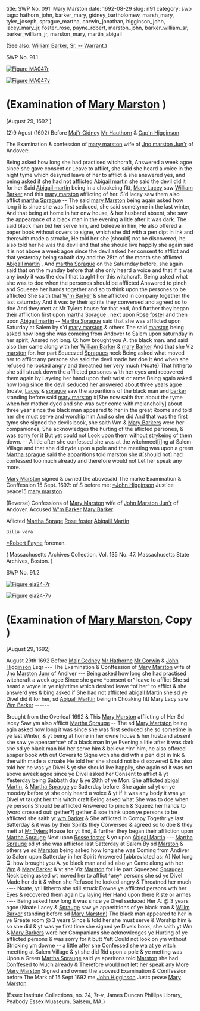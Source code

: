 title: SWP No. 091: Mary Marston
date: 1692-08-29
slug: n91
category: swp
tags: hathorn_john, barker_mary, gidney_bartholomew, marsh_mary, tyler_joseph, sprague_martha, corwin_jonathan, higginson_john, lacey_mary_jr, foster_rose, payne_robert, marston_john, barker_william_sr, barker_william_jr, marston_mary, martin_abigail




(See also: [William Barker, Sr. -- Warrant.)](/n9.html#n9.2)

<div markdown class="doc" id="n91.1">

<div class="doc_id">SWP No. 91.1</div>


<span markdown class="figure">[![Figure MA047r](archives/MA135/small/MA047r.jpg)](archives/MA135/large/MA047r.jpg)</span>

<span markdown class="figure">[![Figure MA047v](archives/MA135/small/MA047v.jpg)](archives/MA135/large/MA047v.jpg)</span>

# (Examination of [Mary Marston](/tag/marston_mary.html) )

[August 29, 1692  ]

(2)9 Agust (1692)
Before [Maj'r Gidney](/tag/gidney_bartholomew.html) [Mr Hauthorn](/tag/hathorn_john.html) & [Cap'n Higginson](/tag/higginson_john.html)

The Examination & confession of [mary marston](/tag/marston_mary.html) wife of [Jno marston Jun'r](/tag/marston_john.html) of Andover:

Being asked how long she had practised witchcraft, Answered a week agoe since she gave consent or Leave to afflict, she said she heard a voice in the night tyme which desyred leave of her to afflict & she answered yes, and being asked if she had not afflicted [Abigail martin](/tag/martin_abigail.html) she said the devil did it for her
Said [Abigail martin](/tag/martin_abigail.html) being in a choakeing fitt, [Mary Lacey](/tag/lacey_mary_jr.html) saw [William Barker](/tag/barker_william_sr.html) and this [mary marston](/tag/marsh_mary.html) afflicting of her. S'd lacey saw them also afflict [martha Sprague](/tag/sprague_martha.html) -- The said [mary Marston](/tag/marston_mary.html) being again asked how long it is since she was first seduced, she said sometyme in the last winter, And that being at home in her onw house, & her husband absent, she saw the appearance of a black man in the evening a litle after it was dark. The said black man bid her serve him, and beleeve in him, He also offered a paper book without covers to signe, which she did with a pen dipt in Ink and therewith made a stroake, He told her she [should] not be discovered, he also told her he was the devil and that she should live happily 
she again said it is not above a week agoe since the devil asked her consent to afflict and that yesterday being sabath day and the 28th of the month she afflicted [Abigail martin](/tag/martin_abigail.html) , And [martha Sprague](/tag/sprague_martha.html) on the Saturnday before, she again said that on the munday before that she only heard a voice and that if it was any body it was the devil that taught her this witchcraft. Being asked what she was to doe when the persones should be afflicted Answered to pinch and Squeeze her hands together and so to think upon the persones to be afflicted
She saith that [W'm Barker](/tag/barker_william_sr.html) & she afflicted in company together the last saturnday And it was by their spirits they conversed and agreed so to doe And they mett at Mr Tylers house for that end, And further they began their affliction first upon [martha Sprague](/tag/sprague_martha.html) , next upon [Rose foster](/tag/foster_rose.html) and then upon [Abigail martin](/tag/martin_abigail.html) --
[Martha Sprague](/tag/sprague_martha.html) said that she was afflicted upon Saturday at Salem by s'd [mary marston](/tag/marston_mary.html) & others The said [marston](/tag/marston_mary.html) being asked how long she was comeing from Andover to Salem upon saturnday in her spirit, Ansred not long. Q: how brought you A. the black man. and said also ther came along with her [William Barker](/tag/barker_william_sr.html) & [mary Barker](/tag/barker_mary.html) And that she Viz [marston](/tag/marston_mary.html) for. her part Squeezed [Spragues](/tag/sprague_martha.html) neck
Being asked what moved her to afflict any persone she said the devil made her doe it And when she refused he looked angry and threatned her very much 
(Noate) That hitherto she still struck down the afflicted persones w'th her eyes and recovered them again by Layeing her hand upon their wrist or arme 
Being again asked how long since the devil seduced her answered about three years agoe (noate, [Lacey](/tag/lacey_mary_jr.html) & [sprague](/tag/sprague_martha.html) saw the apparitions of the black man and [barker](/tag/barker_william_sr.html) standing before said [mary marston](/tag/marston_mary.html) #[She now saith that about the tyme when her mother dyed and she was over come with melancholly] about three year since the black man appeared to her in the great Roome and told her she must serve and worship him And so she did And that was the first tyme she signed the devils book, she saith Wm & [Mary Barkers](/tag/barker_mary.html) were her companiones, She acknowledges the hurting of the aflicted persones, & was sorry for it But yet could not Look upon them without strykeing of them down. --
A litle after she confessed she was at the witchmeet[i]ng at Salem Village and that she did ryde upon a pole and the meeting was upon a green [Martha sprague](/tag/sprague_martha.html) said the apparitions told marston she #[should not] had confessed too much already and therefore would not Let her speak any more.

[Mary Marston](/tag/marston_mary.html) signed & owned the abovesaid       The  marke 
 Examination & Conffession 15 Sept. 1692:                                  of S
 before me: [*John Higginson](/tag/higginson_john.html) Just'ce peace15    [mary marston](/tag/marston_mary.html)                                                               


 (Reverse) Confessions of [Mary Marston](/tag/marston_mary.html) wife of [John Marston Jun'r](/tag/marston_john.html) of Andover.
 Accused [W'm Barker](/tag/barker_william_sr.html) 
 [Mary Barker](/tag/barker_mary.html)
 
  Aflicted [Martha Sprage](/tag/sprague_martha.html) 
            [Rose foster](/tag/foster_rose.html) 
            [Abigaill Martin](/tag/martin_abigail.html)
            
    Billa vera
 [*Robert Payne](/tag/payne_robert.html) 
 foreman. 
 
 ( Massachusetts Archives Collection. Vol. 135 No. 47. Massachusetts State Archives, Boston. )

</div>



<div markdown class="doc" id="n91.2">

<div class="doc_id">SWP No. 91.2</div>


<span markdown class="figure">[![Figure eia24-7r](archives/essex/eia/gifs/eia24-7r.gif)](archives/essex/eia/large/eia24-7r.jpg)</span>

<span markdown class="figure">[![Figure eia24-7v](archives/essex/eia/gifs/eia24-7v.gif)](archives/essex/eia/large/eia24-7v.jpg)</span>

# (Examination of [Mary Marston](/tag/marston_mary.html), Copy )

[August 29, 1692]

August 29th 1692 Before [Majr Gedney](/tag/gidney_bartholomew.html) [Mr Hathorne](/tag/hathorn_john.html) [Mr Corwin](/tag/corwin_jonathan.html) & [John Higginson](/tag/higginson_john.html) Esqr ---  The Examination & Conffession of [Mary Marston](/tag/marston_mary.html) wife of [Jno Marston Junr](/tag/marston_john.html) of Andiver --- 
Being asked how long she had practised witchcraft a week agoe Since she gave ^consent or^ leave to afflict She sd heard a voyce in ye nighttime which desired leave ^of her^ to afflict & she answerd yes & bing asked if She had not afflicted [abigall Martin](/tag/martin_abigail.html) she sd ye Divel did it for her, sd [Abigall Marttin](/tag/martin_abigail.html) being in Choaking fitt Mary Lacy saw [Wm Barker](/tag/barker_william_sr.html) ------

Brought from the Overleaf 
1692  & This [Mary Marston](/tag/marston_mary.html) afflicting of Her Sd lacey Saw ym also afflictt [Martha Sprauge](/tag/sprague_martha.html) --  The sd [Mary Martston](/tag/marston_mary.html) being agin asked how long it was since she was first seduced she sd sometime in ye last Winter, & yt being at home in her owne house & her husband absent she saw ye apearan^ce^ of a black man In ye Evening a litle after it was dark she sd ye black man bid her serve him & believe ^in^ him, he also offered apaper book wth out Covers to Signe wch she did wth a pen dipt in Ink & therwith made a stroake He told her she should not be discovered & he also told her he was ye Divel & yt she should live happily, she again sd it was not above aweek agoe since ye Divel asked her Consent to afflict & yt Yesterday being Sabbath day & ye 28th of ye Mon. She afflicted [abigal Martin](/tag/martin_abigail.html), & [Martha Sprauge](/tag/sprague_martha.html) ye Satterday before. She again sd yt on ye mooday before yt she only heard a voice & yt if it was any body it was ye Divel yt taught her this witch craft Being asked what She was to doe when ye persons Should be afflicted Answered to pinch & Squeez her hands to [word crossed out: gether?] gether & soe think upon ye persons to be afflicted she saith yt [wm Barker](/tag/barker_william_sr.html) & She afflicted in Compy Togethr ye last Satterday  & it was by their Spirits they Conversed & agreed so to doe & they mett at [Mr Tylers](/tag/tyler_joseph.html) House for yt End, & further they began their affliction upon [Martha Sprauge](/tag/sprague_martha.html) Next upon [Rosse foster](/tag/foster_rose.html) & yn upon [Abigal Martin](/tag/martin_abigail.html) --- 
[Martha Sprauge](/tag/sprague_martha.html) sd yt she was afflicted last Satterday at Salem By sd  [Marston](/tag/marston_mary.html) & others ye sd [Marston](/tag/marston_mary.html) being asked how long she was Coming from Andiver to Salem upon Satterday in her Spirit Answered [abbreviated as: A] Not long Q: how brought you A. ye black man and sd also yn Came along wth her [Wm](/tag/barker_william_jr.html) & [Mary Barker](/tag/barker_mary.html) & yt she Viz [Marston](/tag/marston_mary.html) for He part Squeezed [Sprauges](/tag/sprague_martha.html) Neck being asked wt moved her to afflict ^any^ persons she sd ye Divel Made her do it & when she Refused he looked angry & Threatned her much ---- Noate, yt Hitherto she still struck Downe ye afflicted persons wth her Eyes & recovered them again by laying Her Hand upon there Riste or armes ---- Being asked how long it was since ye Divel seduced Her A: @ 3 years agoe (Noate Lacey & [Sprauge](/tag/sprague_martha.html) saw ye apperittions of ye black man & [Willm Barker](/tag/barker_william_sr.html) standing before sd [Mary Marston](/tag/marston_mary.html)) The black man appeared to her in ye Greate room  @ 3 years Since & told her she must serve & Worship him & so she did & yt was ye first time she signed ye Divels book, she saith yt Wm & [Mary Barkers](/tag/barker_mary.html) were her Companians she acknowledges ye Hurting of ye afflicted persons & was sorry for it butt Yett Could not look on ym without Stricking ym downe -- a little after she Confessed she wa at ye witch meetting at Salem Village & yt she did Rid upon a pole & ye metting was Upon a Green [Martha Sprauge](/tag/sprague_martha.html) said ye aperitons told [Marston](/tag/marston_mary.html) she had Conffesed to Much already & Therefore would not lett her speak any More 
[Mary Marston](/tag/marston_mary.html) Signed and owned the abovesd 
Examination & Conffession before                                                The Mark of 
15 Sept 1692 me [John Higginson](/tag/higginson_john.html) Justc pease    [Mary Marston](/tag/marston_mary.html)
                                                                                         
(Essex Institute Collections, no. 24, 7r-v, James Duncan Phillips Library, Peabody Essex Muaseum, Salsem, MA.)


</div>

